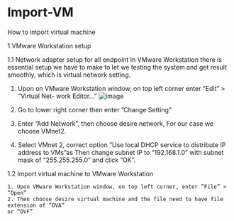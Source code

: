 # Import-VM
How to import virtual machine

1.VMware Workstation setup

  1.1 Network adapter setup for all endpoint
    In VMware Workstation there is essential setup we have to make to let we testing the system
  and get result smoothly, which is virtual network setting.
  
  1. Upon on VMware Workstation window, on top left corner enter ”Edit” > ”Virtual Net-
    work Editor...”
    ![image](https://github.com/user-attachments/assets/9c83fe2c-cf10-4925-baa0-f4b3352b0ade)

  2. Go to lower right corner then enter ”Change Setting”
  
  3. Enter ”Add Network”, then choose desire network, For our case we choose VMnet2.
    
  4. Select VMnet 2, correct option ”Use local DHCP service to distribute IP address to
    VMs”as
    Then change subnet IP to ”192.168.1.0” with subnet mask of ”255.255.255.0” and click
    ”OK”.
    
  1.2 Import virtual machine to VMware Workstation
  
    1. Upon VMware Workstation window, on top left corner, enter ”File” > ”Open”
    2. Then choose desire virtual machine and the file need to have file extension of ”OVA”
    or ”OVF”
